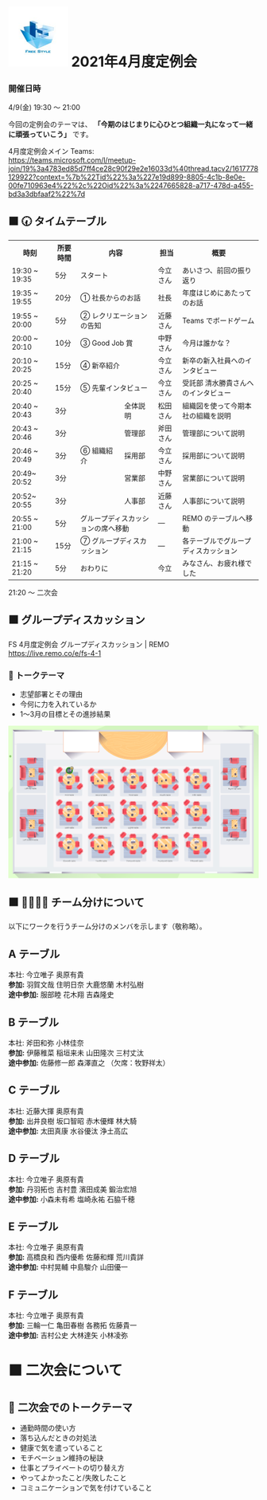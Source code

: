 # <img src="./logo.jpg" width="120"> 2021年4月度定例会 

### 開催日時

4/9(金) 19:30 ～ 21:00  

今回の定例会のテーマは、 **「今期のはじまりに心ひとつ組織一丸になって一緒に頑張っていこう」** です。

4月度定例会メイン Teams:  
https://teams.microsoft.com/l/meetup-join/19%3a4783ed85d7ff4ce28c90f29e2e16033d%40thread.tacv2/1617778129922?context=%7b%22Tid%22%3a%227e19d899-8805-4c1b-8e0e-00fe710963e4%22%2c%22Oid%22%3a%2247665828-a717-478d-a455-bd3a3dbfaaf2%22%7d

## ⬛ 🕢 タイムテーブル

<table>
    <tr>
        <th>時刻</th>
        <th>所要時間</th>
        <th colspan="2">内容</th>
        <th>担当</th>
        <th>概要</th>
    </tr>
    <tr>
        <td>19:30 ~ 19:35</td>
        <td>5分</td>
        <td colspan="2">スタート</td>
        <td>今立さん</td>
        <td>あいさつ、前回の振り返り</td>
    </tr>
    <tr>
        <td>19:35 ~ 19:55</td>
        <td>20分</td>
        <td colspan="2">① 社長からのお話</td>
        <td>社長</td>
        <td>年度はじめにあたってのお話</td>
    </tr>
    <tr>
        <td>19:55 ~ 20:00</td>
        <td>5分</td>
        <td colspan="2">② レクリエーションの告知</td>
        <td>近藤さん</td>
        <td>Teams でボードゲーム</td>
    </tr>
    <tr>
        <td>20:00 ~ 20:10</td>
        <td>10分</td>
        <td colspan="2">③ Good Job 賞</td>
        <td>中野さん</td>
        <td>今月は誰かな？</td>
    </tr>
    <tr>
        <td>20:10 ~ 20:25</td>
        <td>15分</td>
        <td colspan="2">④ 新卒紹介</td>
        <td>今立さん</td>
        <td>新卒の新入社員へのインタビュー</td>
    </tr>
    <tr>
        <td>20:25 ~ 20:40</td>
        <td>15分</td>
        <td colspan="2">⑤ 先輩インタビュー</td>
        <td>今立さん</td>
        <td>受託部 清水勝貴さんへのインタビュー</td>
    </tr>
    <tr>
        <td>20:40 ~ 20:43</td>
        <td>3分</td>
        <td rowspan="5">⑥ 組織紹介</td>
        <td>全体説明</td>
        <td>松田さん</td>
        <td>組織図を使って今期本社の組織を説明</td>
    </tr>
    <tr>
        <td>20:43 ~ 20:46</td>
        <td>3分</td>
        <td>管理部</td>
        <td>斧田さん</td>
        <td>管理部について説明</td>
    </tr>
    <tr>
        <td>20:46 ~ 20:49</td>
        <td>3分</td>
        <td>採用部</td>
        <td>今立さん</td>
        <td>採用部について説明</td>
    </tr>
    <tr>
        <td>20:49~ 20:52</td>
        <td>3分</td>
        <td>営業部</td>
        <td>中野さん</td>
        <td>営業部について説明</td>
    </tr>
    <tr>
        <td>20:52~ 20:55</td>
        <td>3分</td>
        <td>人事部</td>
        <td>近藤さん</td>
        <td>人事部について説明</td>
    </tr>
    <tr>
        <td>20:55 ~ 21:00</td>
        <td>5分</td>
        <td colspan="2">グループディスカッションの席へ移動</td>
        <td>―</td>
        <td>REMO のテーブルへ移動</td>
    </tr>
    <tr>
        <td>21:00 ~ 21:15</td>
        <td>15分</td>
        <td colspan="2">⑦ グループディスカッション</td>
        <td>―</td>
        <td>各テーブルでグループディスカッション</td>
    </tr>
    <tr>
        <td>21:15 ~ 21:20</td>
        <td>5分</td>
        <td colspan="2">おわりに</td>
        <td>今立</td>
        <td>みなさん、お疲れ様でした</td>
    </tr>
</table>


21:20 ～ 二次会

## ⬛ グループディスカッション

FS 4月度定例会 グループディスカッション | REMO  
https://live.remo.co/e/fs-4-1

### 💬 トークテーマ

- 志望部署とその理由
- 今何に力を入れているか
- 1～3月の目標とその進捗結果

![](./remo-table.png)

## ⬛ 👨‍👩‍👧‍👦 チーム分けについて

以下にワークを行うチーム分けのメンバを示します（敬称略）。

## A テーブル 

本社: 今立唯子  奥原有貴  
**参加:** 羽賀文哉  住明日奈  大鹿悠蘭  木村弘樹    
**途中参加:** 服部睦  花木翔  吉森隆史   

## B テーブル 

本社: 斧田和弥  小林佳奈  
**参加:** 伊藤稚菜  稲垣来未  山田隆次  三村丈汰      
**途中参加:** 佐藤修一郎  森澤直之  （欠席：牧野祥太）    

## C テーブル    

本社: 近藤大揮  奥原有貴    
**参加:** 出井良樹  坂口智昭  赤木優輝  林大騎    
**途中参加:** 太田真康  水谷優汰  浄土高広    

## D テーブル   

本社: 今立唯子  奥原有貴  
**参加:** 丹羽拓也  吉村豊  濱田成美  鍛治宏旭    
**途中参加:** 小森未有希  塩崎永祐  石脇千穂        

## E テーブル    

本社: 今立唯子  奥原有貴     
**参加:** 高橋良和  西内優希  佐藤和輝  荒川貴詳    
**途中参加:** 中村晃輔  中島駿介  山田優一        

## F テーブル    

本社: 今立唯子  奥原有貴    
**参加:** 三輪一仁  亀田春樹  各務拓  佐藤貴一    
**途中参加:** 吉村公史  大林達矢  小林凌弥    




# ⬛ 二次会について



## 💬 二次会でのトークテーマ

- 通勤時間の使い方
- 落ち込んだときの対処法
- 健康で気を遣っていること
- モチベーション維持の秘訣
- 仕事とプライベートの切り替え方
- やってよかったこと/失敗したこと
- コミュニケーションで気を付けていること
